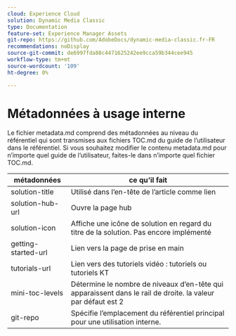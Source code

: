 ```yaml
---
cloud: Experience Cloud
solution: Dynamic Media Classic
type: Documentation
feature-set: Experience Manager Assets
git-repo: https://github.com/AdobeDocs/dynamic-media-classic.fr-FR
recommendations: noDisplay
source-git-commit: de6997fda88c4471625242ee9cca59b344cee945
workflow-type: tm+mt
source-wordcount: '109'
ht-degree: 0%

---
```



# Métadonnées à usage interne

Le fichier metadata.md comprend des métadonnées au niveau du référentiel qui sont transmises aux fichiers TOC.md du guide de l’utilisateur dans le référentiel. Si vous souhaitez modifier le contenu metadata.md pour n’importe quel guide de l’utilisateur, faites-le dans n’importe quel fichier TOC.md.

| métadonnées | ce qu’il fait |
|--- |--- |
| solution-title | Utilisé dans l’en-tête de l’article comme lien |
| solution-hub-url | Ouvre la page hub |
| solution-icon | Affiche une icône de solution en regard du titre de la solution. Pas encore implémenté |
| getting-started-url | Lien vers la page de prise en main |
| tutorials-url | Lien vers des tutoriels vidéo : tutoriels ou tutoriels KT |
| mini-toc-levels | Détermine le nombre de niveaux d’en-tête qui apparaissent dans le rail de droite. la valeur par défaut est 2 |
| git-repo | Spécifie l’emplacement du référentiel principal pour une utilisation interne. |
